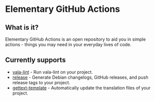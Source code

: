 # Elementary GitHub Actions
## What is it?
Elementary GitHub Actions is an open repository to aid you in simple actions - things you may need in your everyday lives of code.

## Currently supports
* [vala-lint](vala-lint/README.md) - Run vala-lint on your project.
* [release](release/README.md) - Generate Debian changelogs, GitHub releases, and push release tags to your project.
* [gettext-template](gettext-template/README.md) - Automatically update the translation files of your project.

